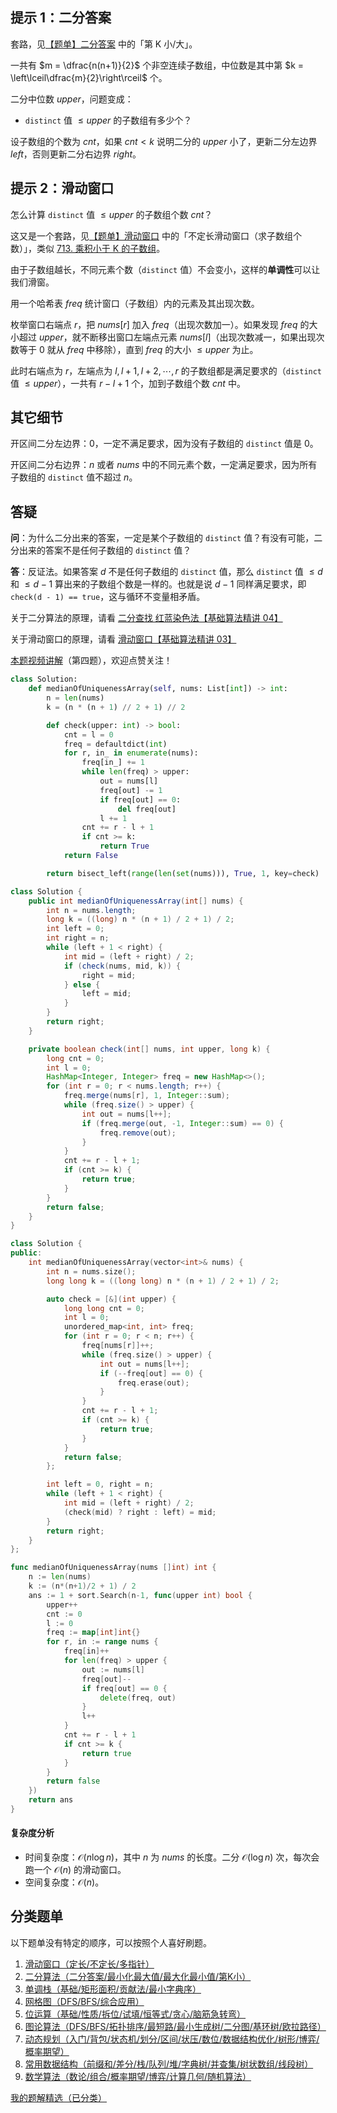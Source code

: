 ## 提示 1：二分答案

套路，见[【题单】二分答案](https://leetcode.cn/circle/discuss/SqopEo/) 中的「第 K 小/大」。

一共有 $m = \dfrac{n(n+1)}{2}$ 个非空连续子数组，中位数是其中第 $k = \left\lceil\dfrac{m}{2}\right\rceil$ 个。

二分中位数 $\textit{upper}$，问题变成：

- $\texttt{distinct}$ 值 $\le \textit{upper}$ 的子数组有多少个？

设子数组的个数为 $\textit{cnt}$，如果 $\textit{cnt} < k$ 说明二分的 $\textit{upper}$ 小了，更新二分左边界 $\textit{left}$，否则更新二分右边界 $\textit{right}$。

## 提示 2：滑动窗口

怎么计算 $\texttt{distinct}$ 值 $\le \textit{upper}$ 的子数组个数 $\textit{cnt}$？

这又是一个套路，见[【题单】滑动窗口](https://leetcode.cn/circle/discuss/0viNMK/) 中的「不定长滑动窗口（求子数组个数）」，类似 [713. 乘积小于 K 的子数组](https://leetcode.cn/problems/subarray-product-less-than-k/)。

由于子数组越长，不同元素个数（$\texttt{distinct}$ 值）不会变小，这样的**单调性**可以让我们滑窗。

用一个哈希表 $\textit{freq}$ 统计窗口（子数组）内的元素及其出现次数。

枚举窗口右端点 $r$，把 $\textit{nums}[r]$ 加入 $\textit{freq}$（出现次数加一）。如果发现 $\textit{freq}$ 的大小超过 $\textit{upper}$，就不断移出窗口左端点元素 $\textit{nums}[l]$（出现次数减一，如果出现次数等于 $0$ 就从 $\textit{freq}$ 中移除），直到 $\textit{freq}$ 的大小 $\le \textit{upper}$ 为止。

此时右端点为 $r$，左端点为 $l,l+1,l+2,\cdots,r$ 的子数组都是满足要求的（$\texttt{distinct}$ 值 $\le \textit{upper}$），一共有 $r-l+1$ 个，加到子数组个数 $\textit{cnt}$ 中。

## 其它细节

开区间二分左边界：$0$，一定不满足要求，因为没有子数组的 $\texttt{distinct}$ 值是 $0$。

开区间二分右边界：$n$ 或者 $\textit{nums}$ 中的不同元素个数，一定满足要求，因为所有子数组的 $\texttt{distinct}$ 值不超过 $n$。

## 答疑

**问**：为什么二分出来的答案，一定是某个子数组的 $\texttt{distinct}$ 值？有没有可能，二分出来的答案不是任何子数组的 $\texttt{distinct}$ 值？

**答**：反证法。如果答案 $d$ 不是任何子数组的 $\texttt{distinct}$ 值，那么 $\texttt{distinct}$ 值 $\le d$ 和 $\le d-1$ 算出来的子数组个数是一样的。也就是说 $d-1$ 同样满足要求，即 `check(d - 1) == true`，这与循环不变量相矛盾。

关于二分算法的原理，请看 [二分查找 红蓝染色法【基础算法精讲 04】](https://www.bilibili.com/video/BV1AP41137w7/)

关于滑动窗口的原理，请看 [滑动窗口【基础算法精讲 03】](https://www.bilibili.com/video/BV1hd4y1r7Gq/)

[本题视频讲解](https://www.bilibili.com/video/BV1Pw4m1C79N/)（第四题），欢迎点赞关注！

```py [sol-Python3]
class Solution:
    def medianOfUniquenessArray(self, nums: List[int]) -> int:
        n = len(nums)
        k = (n * (n + 1) // 2 + 1) // 2

        def check(upper: int) -> bool:
            cnt = l = 0
            freq = defaultdict(int)
            for r, in_ in enumerate(nums):
                freq[in_] += 1
                while len(freq) > upper:
                    out = nums[l]
                    freq[out] -= 1
                    if freq[out] == 0:
                        del freq[out]
                    l += 1
                cnt += r - l + 1
                if cnt >= k:
                    return True
            return False

        return bisect_left(range(len(set(nums))), True, 1, key=check)
```

```java [sol-Java]
class Solution {
    public int medianOfUniquenessArray(int[] nums) {
        int n = nums.length;
        long k = ((long) n * (n + 1) / 2 + 1) / 2;
        int left = 0;
        int right = n;
        while (left + 1 < right) {
            int mid = (left + right) / 2;
            if (check(nums, mid, k)) {
                right = mid;
            } else {
                left = mid;
            }
        }
        return right;
    }

    private boolean check(int[] nums, int upper, long k) {
        long cnt = 0;
        int l = 0;
        HashMap<Integer, Integer> freq = new HashMap<>();
        for (int r = 0; r < nums.length; r++) {
            freq.merge(nums[r], 1, Integer::sum);
            while (freq.size() > upper) {
                int out = nums[l++];
                if (freq.merge(out, -1, Integer::sum) == 0) {
                    freq.remove(out);
                }
            }
            cnt += r - l + 1;
            if (cnt >= k) {
                return true;
            }
        }
        return false;
    }
}
```

```cpp [sol-C++]
class Solution {
public:
    int medianOfUniquenessArray(vector<int>& nums) {
        int n = nums.size();
        long long k = ((long long) n * (n + 1) / 2 + 1) / 2;

        auto check = [&](int upper) {
            long long cnt = 0;
            int l = 0;
            unordered_map<int, int> freq;
            for (int r = 0; r < n; r++) {
                freq[nums[r]]++;
                while (freq.size() > upper) {
                    int out = nums[l++];
                    if (--freq[out] == 0) {
                        freq.erase(out);
                    }
                }
                cnt += r - l + 1;
                if (cnt >= k) {
                    return true;
                }
            }
            return false;
        };

        int left = 0, right = n;
        while (left + 1 < right) {
            int mid = (left + right) / 2;
            (check(mid) ? right : left) = mid;
        }
        return right;
    }
};
```

```go [sol-Go]
func medianOfUniquenessArray(nums []int) int {
	n := len(nums)
	k := (n*(n+1)/2 + 1) / 2
	ans := 1 + sort.Search(n-1, func(upper int) bool {
		upper++
		cnt := 0
		l := 0
		freq := map[int]int{}
		for r, in := range nums {
			freq[in]++
			for len(freq) > upper {
				out := nums[l]
				freq[out]--
				if freq[out] == 0 {
					delete(freq, out)
				}
				l++
			}
			cnt += r - l + 1
			if cnt >= k {
				return true
			}
		}
		return false
	})
	return ans
}
```

#### 复杂度分析

- 时间复杂度：$\mathcal{O}(n\log n)$，其中 $n$ 为 $\textit{nums}$ 的长度。二分 $\mathcal{O}(\log n)$ 次，每次会跑一个 $\mathcal{O}(n)$ 的滑动窗口。
- 空间复杂度：$\mathcal{O}(n)$。

## 分类题单

以下题单没有特定的顺序，可以按照个人喜好刷题。

1. [滑动窗口（定长/不定长/多指针）](https://leetcode.cn/circle/discuss/0viNMK/)
2. [二分算法（二分答案/最小化最大值/最大化最小值/第K小）](https://leetcode.cn/circle/discuss/SqopEo/)
3. [单调栈（基础/矩形面积/贡献法/最小字典序）](https://leetcode.cn/circle/discuss/9oZFK9/)
4. [网格图（DFS/BFS/综合应用）](https://leetcode.cn/circle/discuss/YiXPXW/)
5. [位运算（基础/性质/拆位/试填/恒等式/贪心/脑筋急转弯）](https://leetcode.cn/circle/discuss/dHn9Vk/)
6. [图论算法（DFS/BFS/拓扑排序/最短路/最小生成树/二分图/基环树/欧拉路径）](https://leetcode.cn/circle/discuss/01LUak/)
7. [动态规划（入门/背包/状态机/划分/区间/状压/数位/数据结构优化/树形/博弈/概率期望）](https://leetcode.cn/circle/discuss/tXLS3i/)
8. [常用数据结构（前缀和/差分/栈/队列/堆/字典树/并查集/树状数组/线段树）](https://leetcode.cn/circle/discuss/mOr1u6/)
9. [数学算法（数论/组合/概率期望/博弈/计算几何/随机算法）](https://leetcode.cn/circle/discuss/IYT3ss/)

[我的题解精选（已分类）](https://github.com/EndlessCheng/codeforces-go/blob/master/leetcode/SOLUTIONS.md)
